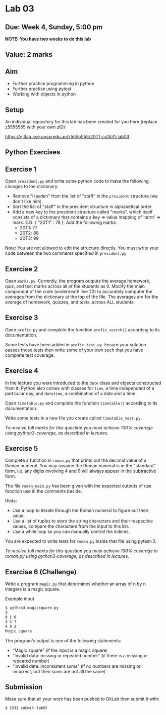 # Lab 03

## Due: Week **4**, Sunday, 5:00 pm

**NOTE: You have two weeks to do this lab**

## Value: 2 marks

## Aim

* Further practice programming in python
* Further practise using pytest
* Working with objects in python

## Setup

An individual repository for this lab has been created for you here (replace z5555555 with your own zID):

https://gitlab.cse.unsw.edu.au/z5555555/20T1-cs1531-lab03

## Python Exercises

## Exercise 1

Open `president.py` and write some python code to make the following changes to the dictionary:
 * Remove "Hayden" from the list of "staff" in the `president` structure (we don't like him)
 * Sort the list of "staff" in the president structure in alphabetical order
 * Add a new key to the president structure called "marks", which itself consists of a dictionary that contains a key => value mapping of 'term' => mark. E.G. { "20T1" : 78 }. Add the following marks:
   * 20T1: 77
   * 20T2: 88
   * 20T3: 99

Note: You are not allowed to edit the structure directly. You must write your code between the two comments specified in `president.py`

## Exercise 2

Open `marks.py`. Currently, the program outputs the average homework, quiz, and test marks across all of the students as 0. Modify the main component of the code (underneath line 22) to accurately computer the averages from the dictionary at the top of the file. The averages are for the average of homework, quizzes, and tests, across ALL students.

## Exercise 3

Open `prefix.py` and complete the function `prefix_search()` according to its documentation.

Some tests have been added in `prefix_test.py`. Ensure your solution passes those tests then write some of your own such that you have complete test coverage.

## Exercise 4

In the lecture you were introduced to the `date` class and objects constructed from it. Python also comes with classes for `time`, a time independent of a particular day, and `datetime`, a combination of a date and a time.

Open `timetable.py` and complete the function `timetable()` according to its documentation.

Write some tests in a new file you create called `timetable_test.py`.

*To receive full marks for this question you must achieve 100% coverage using python3-coverage, as described in lectures.*

## Exercise 5

Complete a function in `roman.py` that prints out the decimal value of a Roman numeral. You may assume the Roman numeral is in the "standard" form, i.e. any digits involving 4 and 9 will always appear in the subtractive form.

The file `roman_main.py` has been given with the expected outputs of use function use in the comments beside. 

Hints:
 * Use a loop to iterate through the Roman numeral to figure out their value.
 * Use a list of tuples to store the string characters and their respective values, compare the characters from the input to this list.
 * Use a while loop so you can manually control the indices.

You are expected to write tests for `roman.py` inside that file using pytest-3.

*To receive full marks for this question you must achieve 100% coverage in roman.py using python3-coverage, as described in lectures.*

## Exercise 6 (Challenge)

Write a program `magic.py` that determines whether an array of n by n integers is a magic square.

Example input

```bash
$ python3 magicsquare.py
3
8 1 6
3 5 7
4 9 2
Magic square
```

The program's output is one of the following statements:
 * "Magic square" (if the input is a magic square)
 * "Invalid data: missing or repeated number" (if there is a missing or repeated number)
 * "Invalid data: inconsistent sums" (if no numbers are missing or incorrect, but their sums are not all the same)

## Submission

Make sure that all your work has been pushed to GitLab then submit it with:

```bash
$ 1531 submit lab03
```